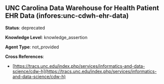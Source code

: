 [//]: # (DO NOT MANUALLY EDIT THIS FILE. IT IS GENERATED FROM A TEMPLATE.)

## UNC Carolina Data Warehouse for Health Patient EHR Data (infores:unc-cdwh-ehr-data)

**Status**: deprecated
  
**Knowledge Level**: knowledge_assertion
  
**Agent Type**: not_provided



**Cross References**:

- [https://tracs.unc.edu/index.php/services/informatics-and-data-science/cdw-h](https://tracs.unc.edu/index.php/services/informatics-and-data-science/cdw-h)


